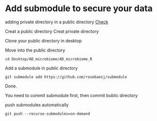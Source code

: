 # Add submodule to secure your data
adding private directory in a public directory
[Check](https://ohgyun.com/711)

Creat a public directory 
Creat private directory

Clone your public directory in desktop

Move into the public directory
~~~~~~~~~~~~~~~~~~~~~~~~~~~~~~~~
cd Desktop/AD_microbiome/AD_microbiome_R
~~~~~~~~~~~~~~~~~~~~~~~~~~~~~~~~

Add a submodule in public directory
~~~~~~~~~~~~~~~~~~~~~~~~~~~~~~~~
git submodule add https://github.com/rosebaesj/submodule
~~~~~~~~~~~~~~~~~~~~~~~~~~~~~~~~

Done.

You need to commit submodule first,
then commit bublic directory

push submodules automatically 
~~~~~~~~~~~~~~~~~~~~~~~~~~~~~~~~
git push --recurse-submodules=on-demand
~~~~~~~~~~~~~~~~~~~~~~~~~~~~~~~~


